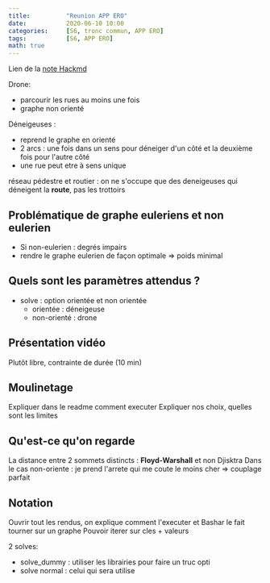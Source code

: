 ```yaml
---
title:          "Reunion APP ERO"
date:           2020-06-10 10:00
categories:     [S6, tronc commun, APP ERO]
tags:           [S6, APP ERO]
math: true
---
```


Lien de la [note Hackmd](https://hackmd.io/@lemasymasa/rkqd-FGT8)

Drone:
* parcourir les rues au moins une fois
* graphe non orienté

Déneigeuses : 
* reprend le graphe en orienté
* 2 arcs : une fois dans un sens pour déneiger d'un côté et la deuxième fois pour l'autre côté
* une rue peut etre à sens unique

réseau pédestre et routier : on ne s'occupe que des deneigeuses qui déneigent la **route**, pas les trottoirs

## Problématique de graphe euleriens et non eulerien
* Si non-eulerien : degrés impairs
* rendre le graphe eulerien de façon optimale => poids minimal

## Quels sont les paramètres attendus ?
* solve : option orientée et non orientée
  * orientée : déneigeuse
  * non-orienté : drone

## Présentation vidéo
Plutôt libre, contrainte de durée (10 min)

## Moulinetage
Expliquer dans le readme comment executer
Expliquer nos choix, quelles sont les limites

## Qu'est-ce qu'on regarde
La distance entre 2 sommets distincts : **Floyd-Warshall** et non Djisktra
Dans le cas non-oriente : je prend l'arrete qui me coute le moins cher => couplage parfait

## Notation
Ouvrir tout les rendus, on explique comment l'executer et Bashar le fait tourner sur un graphe
Pouvoir iterer sur cles + valeurs

2 solves:
* solve_dummy : utiliser les librairies pour faire un truc opti
* solve normal : celui qui sera utilise